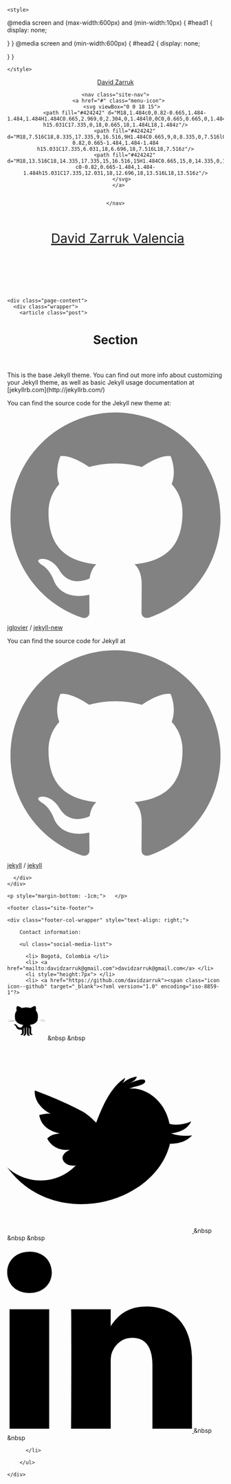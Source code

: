 <!DOCTYPE html>
<html>

  <head>
  <meta charset="utf-8">
  <meta http-equiv="X-UA-Compatible" content="IE=edge">
  <meta name="viewport" content="width=device-width, initial-scale=1">

  <title>Section</title>
  <meta name="description" content="">

<!--   <link rel="shortcut icon" href="http://www.lapatria.com/sites/default/files/imagenprincipal/2016/Junio/oncecal.jpg" />
 -->  <link rel="shortcut icon" href="https://pbs.twimg.com/profile_images/881029184792911872/lHliXW-3_400x400.jpg" />
  <link rel="stylesheet" href="css/main.css">
  <link rel="canonical" href="http://localhost:4000/about/">
  <link rel="alternate" type="application/rss+xml" title="David Zarruk Valencia" href="http://localhost:4000/feed.xml">
  <script>
  (function(i,s,o,g,r,a,m){i['GoogleAnalyticsObject']=r;i[r]=i[r]||function(){
  (i[r].q=i[r].q||[]).push(arguments)},i[r].l=1*new Date();a=s.createElement(o),
  m=s.getElementsByTagName(o)[0];a.async=1;a.src=g;m.parentNode.insertBefore(a,m)
  })(window,document,'script','https://www.google-analytics.com/analytics.js','ga');

  ga('create', 'UA-80754518-1', 'auto');
  ga('send', 'pageview');

</script>
</head>


  <body>

    
<head>
    <meta charset="UTF-8">
    
    <style>
        


@media screen and (max-width:600px) and (min-width:10px)
{
  #head1 {
    display: none;
    
  }
}
@media screen and (min-width:600px)
{
  #head2 {
    display: none;

  }
}

    </style>
</head>


<header class="site-header" id="head1">

  <div class="wrapper">

<div class="wrap">
  <div class="type-wrap">
<!--     <div id="typed-strings">
      <p> <a class="site-title" href="/">david zarruk valencia</a> </p> -->
      <p> <a class="site-title" href="/">David Zarruk</a> </p>
<!--     </div> -->
    <span id="typed" style="white-space:pre;"></span>
  </div>
</div>

    

    <nav class="site-nav">
      <a href="#" class="menu-icon">
        <svg viewBox="0 0 18 15">
          <path fill="#424242" d="M18,1.484c0,0.82-0.665,1.484-1.484,1.484H1.484C0.665,2.969,0,2.304,0,1.484l0,0C0,0.665,0.665,0,1.484,0 h15.031C17.335,0,18,0.665,18,1.484L18,1.484z"/>
          <path fill="#424242" d="M18,7.516C18,8.335,17.335,9,16.516,9H1.484C0.665,9,0,8.335,0,7.516l0,0c0-0.82,0.665-1.484,1.484-1.484 h15.031C17.335,6.031,18,6.696,18,7.516L18,7.516z"/>
          <path fill="#424242" d="M18,13.516C18,14.335,17.335,15,16.516,15H1.484C0.665,15,0,14.335,0,13.516l0,0 c0-0.82,0.665-1.484,1.484-1.484h15.031C17.335,12.031,18,12.696,18,13.516L18,13.516z"/>
        </svg>
      </a>

      
    </nav>

  </div>

</header>


<header class="site-header" id="head2" style="border-top: 0px solid $grey-color-dark; border-bottom: 0px solid $grey-color-light; min-height: 100px;">

  <div class="wrapper">

<div class="wrap" style="margin-bottom: -70px; margin-left: 10px">
      <p> <a class="site-title" style="font-size: 30px;" href="/">David Zarruk Valencia</a> </p>
  </div>
</div>

    


  </div>

</header>


    <div class="page-content">
      <div class="wrapper">
        <article class="post">

  <header class="post-header">
    <h1 class="post-title">Section</h1>
  </header>

  <div class="post-content">
    This is the base Jekyll theme. You can find out more info about customizing your Jekyll theme, as well as basic Jekyll usage documentation at [jekyllrb.com](http://jekyllrb.com/)

You can find the source code for the Jekyll new theme at:
<a href="https://github.com/jglovier"><span class="icon icon--github"><svg viewBox="0 0 16 16"><path fill="#828282" d="M7.999,0.431c-4.285,0-7.76,3.474-7.76,7.761 c0,3.428,2.223,6.337,5.307,7.363c0.388,0.071,0.53-0.168,0.53-0.374c0-0.184-0.007-0.672-0.01-1.32 c-2.159,0.469-2.614-1.04-2.614-1.04c-0.353-0.896-0.862-1.135-0.862-1.135c-0.705-0.481,0.053-0.472,0.053-0.472 c0.779,0.055,1.189,0.8,1.189,0.8c0.692,1.186,1.816,0.843,2.258,0.645c0.071-0.502,0.271-0.843,0.493-1.037 C4.86,11.425,3.049,10.76,3.049,7.786c0-0.847,0.302-1.54,0.799-2.082C3.768,5.507,3.501,4.718,3.924,3.65 c0,0,0.652-0.209,2.134,0.796C6.677,4.273,7.34,4.187,8,4.184c0.659,0.003,1.323,0.089,1.943,0.261 c1.482-1.004,2.132-0.796,2.132-0.796c0.423,1.068,0.157,1.857,0.077,2.054c0.497,0.542,0.798,1.235,0.798,2.082 c0,2.981-1.814,3.637-3.543,3.829c0.279,0.24,0.527,0.713,0.527,1.437c0,1.037-0.01,1.874-0.01,2.129 c0,0.208,0.14,0.449,0.534,0.373c3.081-1.028,5.302-3.935,5.302-7.362C15.76,3.906,12.285,0.431,7.999,0.431z"/></svg>
</span><span class="username">jglovier</span></a>
 /
[jekyll-new](https://github.com/jglovier/jekyll-new)

You can find the source code for Jekyll at
<a href="https://github.com/jekyll"><span class="icon icon--github"><svg viewBox="0 0 16 16"><path fill="#828282" d="M7.999,0.431c-4.285,0-7.76,3.474-7.76,7.761 c0,3.428,2.223,6.337,5.307,7.363c0.388,0.071,0.53-0.168,0.53-0.374c0-0.184-0.007-0.672-0.01-1.32 c-2.159,0.469-2.614-1.04-2.614-1.04c-0.353-0.896-0.862-1.135-0.862-1.135c-0.705-0.481,0.053-0.472,0.053-0.472 c0.779,0.055,1.189,0.8,1.189,0.8c0.692,1.186,1.816,0.843,2.258,0.645c0.071-0.502,0.271-0.843,0.493-1.037 C4.86,11.425,3.049,10.76,3.049,7.786c0-0.847,0.302-1.54,0.799-2.082C3.768,5.507,3.501,4.718,3.924,3.65 c0,0,0.652-0.209,2.134,0.796C6.677,4.273,7.34,4.187,8,4.184c0.659,0.003,1.323,0.089,1.943,0.261 c1.482-1.004,2.132-0.796,2.132-0.796c0.423,1.068,0.157,1.857,0.077,2.054c0.497,0.542,0.798,1.235,0.798,2.082 c0,2.981-1.814,3.637-3.543,3.829c0.279,0.24,0.527,0.713,0.527,1.437c0,1.037-0.01,1.874-0.01,2.129 c0,0.208,0.14,0.449,0.534,0.373c3.081-1.028,5.302-3.935,5.302-7.362C15.76,3.906,12.285,0.431,7.999,0.431z"/></svg>
</span><span class="username">jekyll</span></a>
 /
[jekyll](https://github.com/jekyll/jekyll)

  </div>

</article>

      </div>
    </div>

    <p style="margin-bottom: -1cm;">   </p>

    <footer class="site-footer">

  <div class="wrapper">

    <div class="footer-col-wrapper" style="text-align: right;">

        Contact information:

        <ul class="social-media-list">
          
          <li> Bogotá, Colombia </li>
          <li> <a href="mailto:davidzarruk@gmail.com">davidzarruk@gmail.com</a> </li>
          <li style="height:7px"> </li>
          <li> <a href="https://github.com/davidzarruk"><span class="icon icon--github" target="_blank"><?xml version="1.0" encoding="iso-8859-1"?>
<!-- Generator: Adobe Illustrator 16.0.0, SVG Export Plug-In . SVG Version: 6.00 Build 0)  -->
<!DOCTYPE svg PUBLIC "-//W3C//DTD SVG 1.1//EN" "http://www.w3.org/Graphics/SVG/1.1/DTD/svg11.dtd">
<svg version="1.1" id="Capa_1" xmlns="http://www.w3.org/2000/svg" xmlns:xlink="http://www.w3.org/1999/xlink" x="0px" y="0px"
	 width="90px" height="90px" viewBox="0 0 90 90" style="enable-background:new 0 0 90 90;" xml:space="preserve">
<g>
	<path id="Github__x28_alt_x29_" d="M65.709,10.5c1.17,2.657,1.928,7.07,0.797,10.301c4.625,3.949,6.215,13.549,3.982,21.394
		C77.08,42.698,84.932,41.953,90,43.976c-4.738-0.609-11.209-1.804-17.32-1.388c-1.158,0.079-2.873-0.044-2.789,1.585
		c7.074,0.555,14.104,1.16,19.912,2.973c-5.761-0.941-12.754-2.375-19.912-2.574c-2.957,5.835-8.908,8.703-17.123,9.307
		c0.883,1.922,2.574,2.653,2.987,5.744c0.616,4.618-0.964,11.381,0.595,14.459c0.748,1.475,1.967,1.514,2.789,2.775
		c-2.012,2.381-7-0.268-7.568-2.775c-0.973-4.295,1.482-10.953-1.192-13.865c0.188,4.685-1.108,11.264,0.199,15.449
		c0.515,1.646,2.002,2.281,1.593,3.766c-9.352,0.949-5.443-12.104-6.972-19.81c-1.411,0.101-0.791,2.113-0.796,2.972
		c-0.04,7.524,1.54,17.844-6.57,16.838c-0.237-1.582,1.088-2.119,1.593-3.563c1.479-4.233-0.277-10.542,0.401-15.651
		c-3.095,2.334,0.325,10.48-1.593,14.657c-1.105,2.404-4.666,3.45-7.367,2.377c0.352-1.79,2.2-1.501,2.984-3.169
		c1.096-2.324,0.008-5.674,0.399-9.111c-5.729,1.144-10.173-0.166-12.348-3.764c-0.973-1.615-1.214-3.52-2.39-4.951
		c-1.17-1.432-3.04-1.625-3.582-3.563c7.095-1.708,7.367,7.302,13.739,7.524c1.954,0.071,2.97-0.563,4.778-0.988
		c0.506-2.272,1.589-3.967,3.186-5.153c-7.929-1.085-14.477-3.554-17.522-9.504c-7.208,0.354-13.804,1.317-19.913,2.771
		c5.545-2.014,12.384-2.736,19.715-2.973c-0.432-2.596-4.219-1.882-6.57-1.782C8.973,42.781,3.473,43.324,0,43.976
		c5.034-1.795,12.098-1.571,18.918-1.585c-2.086-6.54-1.363-16.929,3.186-20.798C20.815,18.344,21.215,13.03,22.9,10.5
		c5.079,0.228,8.159,2.443,11.35,4.557c3.957-1.125,8.118-1.685,13.54-1.387c2.28,0.126,4.651,1.151,6.369,0.989
		c1.685-0.158,3.542-2.049,5.178-2.771C61.468,10.947,63.271,10.588,65.709,10.5z"/>
</g>
<g>
</g>
<g>
</g>
<g>
</g>
<g>
</g>
<g>
</g>
<g>
</g>
<g>
</g>
<g>
</g>
<g>
</g>
<g>
</g>
<g>
</g>
<g>
</g>
<g>
</g>
<g>
</g>
<g>
</g>
</svg>
</span></a>  &nbsp &nbsp
                <a href="https://twitter.com/dzarruk"><span class="icon icon--twitter" target="_blank"><?xml version="1.0" encoding="iso-8859-1"?>
<!-- Generator: Adobe Illustrator 16.0.0, SVG Export Plug-In . SVG Version: 6.00 Build 0)  -->
<!DOCTYPE svg PUBLIC "-//W3C//DTD SVG 1.1//EN" "http://www.w3.org/Graphics/SVG/1.1/DTD/svg11.dtd">
<svg version="1.1" id="Capa_1" xmlns="http://www.w3.org/2000/svg" xmlns:xlink="http://www.w3.org/1999/xlink" x="0px" y="0px"
	 width="430.117px" height="430.117px" viewBox="0 0 430.117 430.117" style="enable-background:new 0 0 430.117 430.117;"
	 xml:space="preserve">
<g>
	<path id="Twitter__x28_alt_x29_" d="M381.384,198.639c24.157-1.993,40.543-12.975,46.849-27.876
		c-8.714,5.353-35.764,11.189-50.703,5.631c-0.732-3.51-1.55-6.844-2.353-9.854c-11.383-41.798-50.357-75.472-91.194-71.404
		c3.304-1.334,6.655-2.576,9.996-3.691c4.495-1.61,30.868-5.901,26.715-15.21c-3.5-8.188-35.722,6.188-41.789,8.067
		c8.009-3.012,21.254-8.193,22.673-17.396c-12.27,1.683-24.315,7.484-33.622,15.919c3.36-3.617,5.909-8.025,6.45-12.769
		C241.68,90.963,222.563,133.113,207.092,174c-12.148-11.773-22.915-21.044-32.574-26.192
		c-27.097-14.531-59.496-29.692-110.355-48.572c-1.561,16.827,8.322,39.201,36.8,54.08c-6.17-0.826-17.453,1.017-26.477,3.178
		c3.675,19.277,15.677,35.159,48.169,42.839c-14.849,0.98-22.523,4.359-29.478,11.642c6.763,13.407,23.266,29.186,52.953,25.947
		c-33.006,14.226-13.458,40.571,13.399,36.642C113.713,320.887,41.479,317.409,0,277.828
		c108.299,147.572,343.716,87.274,378.799-54.866c26.285,0.224,41.737-9.105,51.318-19.39
		C414.973,206.142,393.023,203.486,381.384,198.639z"/>
</g>
<g>
</g>
<g>
</g>
<g>
</g>
<g>
</g>
<g>
</g>
<g>
</g>
<g>
</g>
<g>
</g>
<g>
</g>
<g>
</g>
<g>
</g>
<g>
</g>
<g>
</g>
<g>
</g>
<g>
</g>
</svg>
</span></a> &nbsp &nbsp &nbsp
                <a href="https://co.linkedin.com/in/david-zarruk-valencia-94077730" target="_blank"><span class="icon icon--twitter"><?xml version="1.0" encoding="iso-8859-1"?>
<!-- Generator: Adobe Illustrator 16.0.0, SVG Export Plug-In . SVG Version: 6.00 Build 0)  -->
<!DOCTYPE svg PUBLIC "-//W3C//DTD SVG 1.1//EN" "http://www.w3.org/Graphics/SVG/1.1/DTD/svg11.dtd">
<svg version="1.1" id="Capa_1" xmlns="http://www.w3.org/2000/svg" xmlns:xlink="http://www.w3.org/1999/xlink" x="0px" y="0px"
	 width="430.117px" height="430.117px" viewBox="0 0 430.117 430.117" style="enable-background:new 0 0 430.117 430.117;"
	 xml:space="preserve">
<g>
	<path id="LinkedIn" d="M430.117,261.543V420.56h-92.188V272.193c0-37.271-13.334-62.707-46.703-62.707
		c-25.473,0-40.632,17.142-47.301,33.724c-2.432,5.928-3.058,14.179-3.058,22.477V420.56h-92.219c0,0,1.242-251.285,0-277.32h92.21
		v39.309c-0.187,0.294-0.43,0.611-0.606,0.896h0.606v-0.896c12.251-18.869,34.13-45.824,83.102-45.824
		C384.633,136.724,430.117,176.361,430.117,261.543z M52.183,9.558C20.635,9.558,0,30.251,0,57.463
		c0,26.619,20.038,47.94,50.959,47.94h0.616c32.159,0,52.159-21.317,52.159-47.94C103.128,30.251,83.734,9.558,52.183,9.558z
		 M5.477,420.56h92.184v-277.32H5.477V420.56z"/>
</g>
<g>
</g>
<g>
</g>
<g>
</g>
<g>
</g>
<g>
</g>
<g>
</g>
<g>
</g>
<g>
</g>
<g>
</g>
<g>
</g>
<g>
</g>
<g>
</g>
<g>
</g>
<g>
</g>
<g>
</g>
</svg>
</span> </a> &nbsp &nbsp 

          </li>

        </ul>

    </div>


  </div>




</footer>


  </body>

</html>
